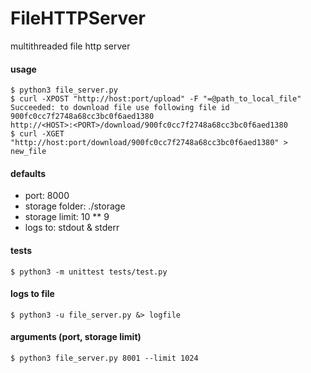 # FileHTTPServer
multithreaded file http server

#### usage
```
$ python3 file_server.py
$ curl -XPOST "http://host:port/upload" -F "=@path_to_local_file"
Succeeded: to download file use following file id
900fc0cc7f2748a68cc3bc0f6aed1380
http://<HOST>:<PORT>/download/900fc0cc7f2748a68cc3bc0f6aed1380
$ curl -XGET "http://host:port/download/900fc0cc7f2748a68cc3bc0f6aed1380" > new_file
```

#### defaults
- port: 8000
- storage folder: ./storage
- storage limit: 10 ** 9
- logs to: stdout & stderr

#### tests
```
$ python3 -m unittest tests/test.py
```

#### logs to file
```
$ python3 -u file_server.py &> logfile
```

#### arguments (port, storage limit)
```
$ python3 file_server.py 8001 --limit 1024
```
